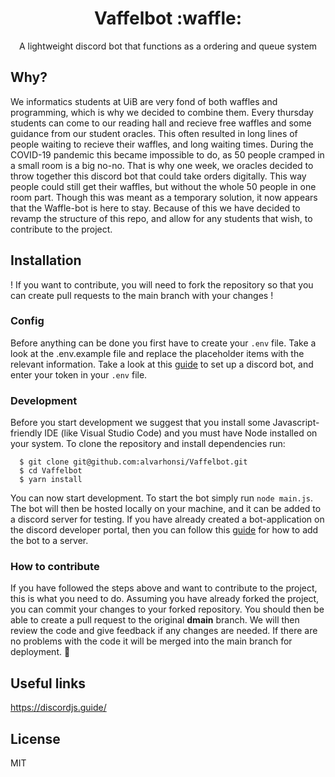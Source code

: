 <h1 align="center"> Vaffelbot :waffle: </h1>
<p align="center"> A lightweight discord bot that functions as a ordering and queue system </p>

## Why?
We informatics students at UiB are very fond of both waffles and programming, which is why we decided to combine them. Every thursday students can come to our reading hall and recieve free waffles and some guidance from our student oracles. This often resulted in long lines of people waiting to recieve their waffles, and long waiting times. During the COVID-19 pandemic this became impossible to do, as 50 people cramped in a small room is a big no-no. That is why one week, we oracles decided to throw together this discord bot that could take orders digitally. This way people could still get their waffles, but without the whole 50 people in one room part. Though this was meant as a temporary solution, it now appears that the Waffle-bot is here to stay. Because of this we have decided to revamp the structure of this repo, and allow for any students that wish, to contribute to the project. 

## Installation
! If you want to contribute, you will need to fork the repository so that you can create pull requests to the main branch with your changes !
### Config
Before anything can be done you first have to create your ``` .env ``` file. Take a look at the .env.example file and replace the placeholder items with the relevant information. Take a look at this [guide](https://discordjs.guide/preparations/setting-up-a-bot-application.html#creating-your-bot) to set up a discord bot, and enter your token in your ``` .env ``` file.

### Development
Before you start development we suggest that you install some Javascript-friendly IDE (like Visual Studio Code) and you must have Node installed on your system. 
To clone the repository and install dependencies run:
```
  $ git clone git@github.com:alvarhonsi/Vaffelbot.git
  $ cd Vaffelbot
  $ yarn install
```

You can now start development. To start the bot simply run ```node main.js```. The bot will then be hosted locally on your machine, and it can be added to a discord server for testing. If you have already created a bot-application on the discord developer portal, then you can follow this [guide](https://discordjs.guide/preparations/adding-your-bot-to-servers.html#bot-invite-links) for how to add the bot to a server. 

### How to contribute
If you have followed the steps above and want to contribute to the project, this is what you need to do. Assuming you have already forked the project, you can commit your changes to your forked repository. You should then be able to create a pull request to the original <b>dmain</b> branch. We will then review the code and give feedback if any changes are needed. If there are no problems with the code it will be merged into the main branch for deployment. :rocket:

## Useful links
https://discordjs.guide/

## License
MIT
